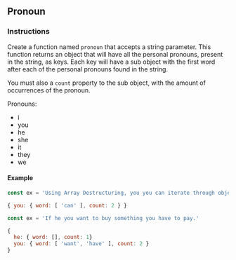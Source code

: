 ## Pronoun

### Instructions

Create a function named `pronoun` that accepts a string parameter.
This function returns an object that will have all the personal pronouns, present in the string, as keys. Each key will have a sub object with the first word after each of the personal pronouns found in the string.

You must also a `count` property to the sub object, with the amount of occurrences of the pronoun.

Pronouns:
- i
- you
- he
- she
- it
- they
- we

#### Example

```js
const ex = 'Using Array Destructuring, you you can iterate through objects easily.'

{ you: { word: [ 'can' ], count: 2 } }

const ex = 'If he you want to buy something you have to pay.'

{
  he: { word: [], count: 1}
  you: { word: [ 'want', 'have' ], count: 2 }
}

```
